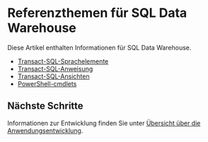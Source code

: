 <properties
   pageTitle="SQL Data Warehouse Referenzthemen | Microsoft Azure"
   description="Verweis Inhaltslinks für SQL Data Warehouse."
   services="sql-data-warehouse"
   documentationCenter="NA"
   authors="barbkess"
   manager="jhubbard"
   editor=""/>

<tags
   ms.service="sql-data-warehouse"
   ms.devlang="NA"
   ms.topic="article"
   ms.tgt_pltfrm="NA"
   ms.workload="data-services"
   ms.date="08/08/2016"
   ms.author="barbkess;sonyama"/>

# <a name="reference-topics-for-sql-data-warehouse"></a>Referenzthemen für SQL Data Warehouse

Diese Artikel enthalten Informationen für SQL Data Warehouse.

- [Transact-SQL-Sprachelemente][]
- [Transact-SQL-Anweisung][]
- [Transact-SQL-Ansichten][]
- [PowerShell-cmdlets][]



## <a name="next-steps"></a>Nächste Schritte
Informationen zur Entwicklung finden Sie unter [Übersicht über die Anwendungsentwicklung][].

<!--Image references-->

<!--Article references-->
[Übersicht über die Anwendungsentwicklung]: sql-data-warehouse-overview-develop.md
[Transact-SQL-Sprachelemente]: sql-data-warehouse-reference-tsql-language-elements.md
[Transact-SQL-Anweisung]: sql-data-warehouse-reference-tsql-statements.md
[Transact-SQL-Ansichten]: sql-data-warehouse-reference-tsql-system-views.md
[PowerShell-cmdlets]: sql-data-warehouse-reference-powershell-cmdlets.md


<!--MSDN references-->
